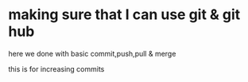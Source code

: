 # making sure that I can use git & git hub

here we done with basic commit,push,pull & merge

this is for increasing commits